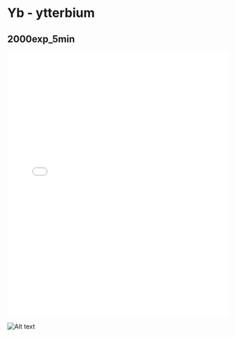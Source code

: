 # Yb - ytterbium

## 2000exp_5min

<iframe src="../Yb_2000exp_5min.html" width="100%" height="600px" frameborder="0"></iframe>

![Alt text](Yb_2000exp_5min.png)

